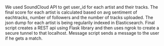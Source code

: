 We used SoundCloud API to get user_id for each artist and their tracks. The final score for each artist is calculated based on avg sentiment of eachtracks, number of followers and the number of tracks uploaded. The json dump for each artist is being regularily indexed in Elasticsearch. Final script creates a REST api using Flask library and then uses ngrok to create a secure tunnel to that localhost. Message script sends a message to the user if he gets a match.